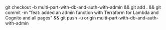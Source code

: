 git checkout -b multi-part-with-db-and-auth-with-admin && git add . && git commit -m "feat: added an admin function with Terraform for Lambda and Cognito and all pages" && git push -u origin multi-part-with-db-and-auth-with-admin

